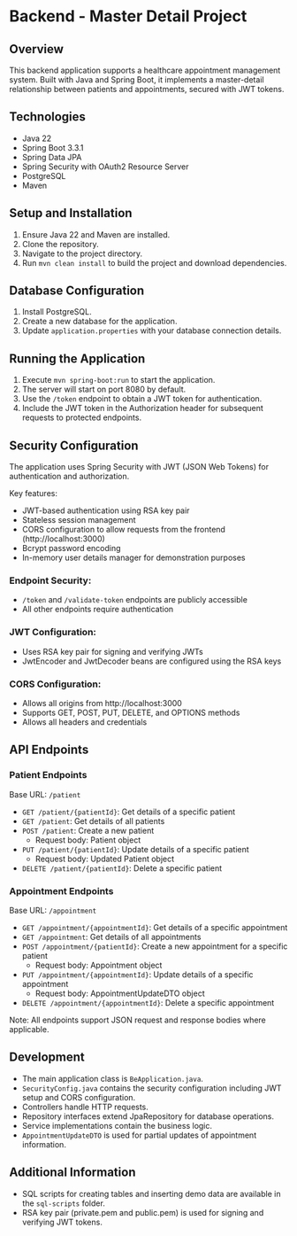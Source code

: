 # Backend - Master Detail Project

## Overview
This backend application supports a healthcare appointment management system. Built with Java and Spring Boot, it implements a master-detail relationship between patients and appointments, secured with JWT tokens.

## Technologies
- Java 22
- Spring Boot 3.3.1
- Spring Data JPA
- Spring Security with OAuth2 Resource Server
- PostgreSQL
- Maven

## Setup and Installation
1. Ensure Java 22 and Maven are installed.
2. Clone the repository.
3. Navigate to the project directory.
4. Run `mvn clean install` to build the project and download dependencies.

## Database Configuration
1. Install PostgreSQL.
2. Create a new database for the application.
3. Update `application.properties` with your database connection details.

## Running the Application
1. Execute `mvn spring-boot:run` to start the application.
2. The server will start on port 8080 by default.
3. Use the `/token` endpoint to obtain a JWT token for authentication.
4. Include the JWT token in the Authorization header for subsequent requests to protected endpoints.

## Security Configuration

The application uses Spring Security with JWT (JSON Web Tokens) for authentication and authorization.

Key features:
- JWT-based authentication using RSA key pair
- Stateless session management
- CORS configuration to allow requests from the frontend (http://localhost:3000)
- Bcrypt password encoding
- In-memory user details manager for demonstration purposes

### Endpoint Security:
- `/token` and `/validate-token` endpoints are publicly accessible
- All other endpoints require authentication

### JWT Configuration:
- Uses RSA key pair for signing and verifying JWTs
- JwtEncoder and JwtDecoder beans are configured using the RSA keys

### CORS Configuration:
- Allows all origins from http://localhost:3000
- Supports GET, POST, PUT, DELETE, and OPTIONS methods
- Allows all headers and credentials

## API Endpoints

### Patient Endpoints
Base URL: `/patient`

- `GET /patient/{patientId}`: Get details of a specific patient
- `GET /patient`: Get details of all patients
- `POST /patient`: Create a new patient
    - Request body: Patient object
- `PUT /patient/{patientId}`: Update details of a specific patient
    - Request body: Updated Patient object
- `DELETE /patient/{patientId}`: Delete a specific patient

### Appointment Endpoints
Base URL: `/appointment`

- `GET /appointment/{appointmentId}`: Get details of a specific appointment
- `GET /appointment`: Get details of all appointments
- `POST /appointment/{patientId}`: Create a new appointment for a specific patient
    - Request body: Appointment object
- `PUT /appointment/{appointmentId}`: Update details of a specific appointment
    - Request body: AppointmentUpdateDTO object
- `DELETE /appointment/{appointmentId}`: Delete a specific appointment

Note: All endpoints support JSON request and response bodies where applicable.

## Development
- The main application class is `BeApplication.java`.
- `SecurityConfig.java` contains the security configuration including JWT setup and CORS configuration.
- Controllers handle HTTP requests.
- Repository interfaces extend JpaRepository for database operations.
- Service implementations contain the business logic.
- `AppointmentUpdateDTO` is used for partial updates of appointment information.

## Additional Information
- SQL scripts for creating tables and inserting demo data are available in the `sql-scripts` folder.
- RSA key pair (private.pem and public.pem) is used for signing and verifying JWT tokens.
